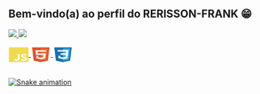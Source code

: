 ## Bem-vindo(a) ao perfil do RERISSON-FRANK 😁

 <div>
   <a href="https://github.com/RERISSON-FRANK">
   <img height="180em" src="https://github-readme-stats.vercel.app/api?username=RERISSON-FRANK&show_icons=true&theme=tokyonight&include_all_commits=true&count_private=true"/>
   <img height="180em" src="https://github-readme-stats.vercel.app/api/top-langs/?username=RERISSON-FRANK&layout=compact&langs_count=6&theme=tokyonight"/>

</div>
<div style="display: inline_block"><br>
  <img align="center" alt="Js" height="30" width="40" src="https://raw.githubusercontent.com/devicons/devicon/master/icons/javascript/javascript-plain.svg">
  <img align="center" alt="HTML" height="30" width="40" src="https://raw.githubusercontent.com/devicons/devicon/master/icons/html5/html5-original.svg">
  <img align="center" alt="CSS" height="30" width="40" src="https://raw.githubusercontent.com/devicons/devicon/master/icons/css3/css3-original.svg">
</div>
 
 <br>
 
<div> 
 
  ![Snake animation](https://github.com/devemdobro/devemdobro/blob/output/github-contribution-grid-snake.svg)

</div>
